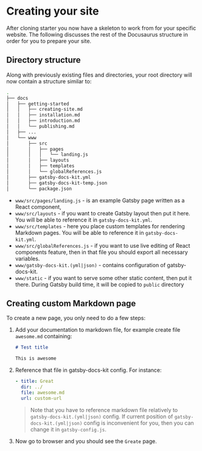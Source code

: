 # Creating your site

After cloning starter you now have a skeleton to work from for your specific website. The following discusses the rest of the Docusaurus structure in order for you to prepare your site.

## Directory structure

Along with previously existing files and directories, your root directory will now contain a structure similar to:

```bash
.
├── docs
│   ├── getting-started
│   │   ├── creating-site.md
│   │   ├── installation.md
│   │   ├── introduction.md
│   │   └── publishing.md
│   ├── ...
│   └── www
│       ├── src
│       │   ├── pages
│       │   │   └── landing.js
│       │   ├── layouts
│       │   ├── templates
│       │   └── globalReferences.js
│       ├── gatsby-docs-kit.yml
│       ├── gatsby-docs-kit-temp.json
│       └── package.json
```


* `www/src/pages/landing.js` - is an example Gatsby page written as a React component,
* `www/src/layouts` - if you want to create Gatsby layout then put it here. You will be able to reference it in `gatsby-docs-kit.yml`.
* `www/src/templates` - here you place custom templates for rendering Markdown pages. You will be able to reference it in `gatsby-docs-kit.yml`.
* `www/src/globalReferences.js` - if you want to use live editing of React components feature, then in that file you should export all necessary variables.
* `www/gatsby-docs-kit.(yml|json)` - contains configuration of gatsby-docs-kit.
* `www/static` - if you want to serve some other static content, then put it there. During Gatsby build time, it will be copied to `public` directory

## Creating custom Markdown page

To create a new page, you only need to do a few steps:

1. Add your documentation to markdown file, for example create file `awesome.md` containing:
    ```markdown
    # Test title

    This is awesome
    ```

1. Reference that file in gatsby-docs-kit config. For instance:
    ```yaml
    - title: Great
      dir: ../
      file: awesome.md
      url: custom-url
    ```

    > Note that you have to reference markdown file relatively to `gatsby-docs-kit.(yml|json)` config. If current position of `gatsby-docs-kit.(yml|json)` config is inconvenient for you, then you can change it in `gatsby-config.js`.

1. Now go to browser and you should see the `Greate` page.
